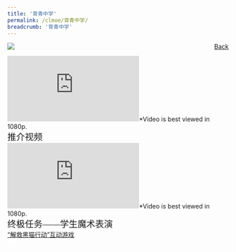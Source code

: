 ```yaml
---
title: '育青中学'
permalink: /clmoe/育青中学/
breadcrumb: '育青中学'
---
```

<a href="/gallery/华文学习展示区-chinese-exhibitions-d/schools/" style="float:right;">Back</a>
 <img src="/images/BEDOKGREEN-CL.jpg"> <br/>
<div class="video-container">
  <iframe src="https://www.youtube.com/embed/-m1OqHxbbso" frameborder="0" allow="accelerometer; autoplay; encrypted-media; gyroscope; picture-in-picture" allowfullscreen></iframe>*Video is best viewed in 1080p.<br/></div><span style="font-family:KaiTi; font-size:20px;">推介视频</span>
  <div class="video-container">
  <iframe src="https://www.youtube.com/embed/LWJoAKPUSMo" frameborder="0" allow="accelerometer; autoplay; encrypted-media; gyroscope; picture-in-picture" allowfullscreen></iframe>*Video is best viewed in 1080p.<br/></div><span style="font-family:KaiTi; font-size:20px;">终极任务——学生魔术表演</span><br/>
<a href=" https://sites.google.com/moe.edu.sg/missionblackcat/home " target="_blank">“解救黑猫行动”互动游戏</a>
<div class="btntop"><a href="#top" style="text-decoration:none;"><span style="color:white"><b>Top</b></span></a></div>
